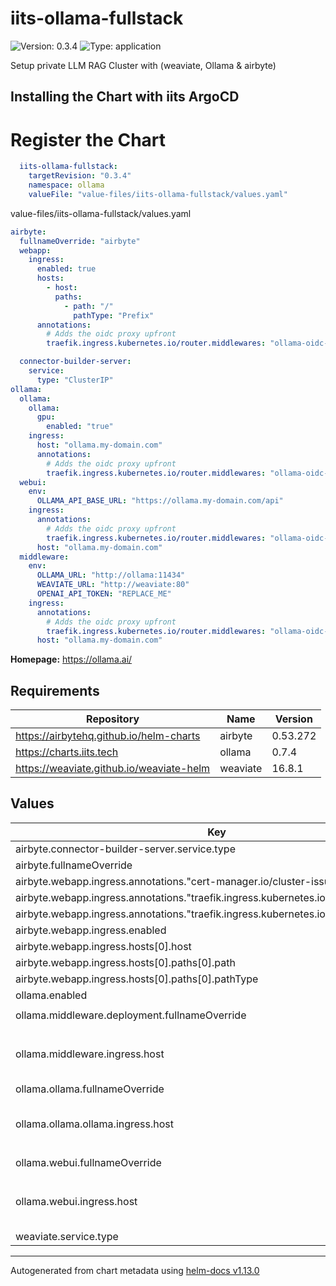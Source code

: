 # iits-ollama-fullstack

![Version: 0.3.4](https://img.shields.io/badge/Version-0.3.4-informational?style=flat-square) ![Type: application](https://img.shields.io/badge/Type-application-informational?style=flat-square)

Setup private LLM RAG Cluster with (weaviate, Ollama & airbyte)

## Installing the Chart with iits ArgoCD

# Register the Chart

```yaml
  iits-ollama-fullstack:
    targetRevision: "0.3.4"
    namespace: ollama
    valueFile: "value-files/iits-ollama-fullstack/values.yaml"
```

value-files/iits-ollama-fullstack/values.yaml

```yaml
airbyte:
  fullnameOverride: "airbyte"
  webapp:
    ingress:
      enabled: true
      hosts:
        - host:
          paths:
            - path: "/"
              pathType: "Prefix"
      annotations:
        # Adds the oidc proxy upfront
        traefik.ingress.kubernetes.io/router.middlewares: "ollama-oidc-forward-auth-ollama@kubernetescrd"

  connector-builder-server:
    service:
      type: "ClusterIP"
ollama:
  ollama:
    ollama:
      gpu:
        enabled: "true"
    ingress:
      host: "ollama.my-domain.com"
      annotations:
        # Adds the oidc proxy upfront
        traefik.ingress.kubernetes.io/router.middlewares: "ollama-oidc-forward-auth-ollama@kubernetescrd, ollama-strip-prefix-ollama@kubernetescrd"
  webui:
    env:
      OLLAMA_API_BASE_URL: "https://ollama.my-domain.com/api"
    ingress:
      annotations:
        # Adds the oidc proxy upfront
        traefik.ingress.kubernetes.io/router.middlewares: "ollama-oidc-forward-auth-ollama@kubernetescrd"
      host: "ollama.my-domain.com"
  middleware:
    env:
      OLLAMA_URL: "http://ollama:11434"
      WEAVIATE_URL: "http://weaviate:80"
      OPENAI_API_TOKEN: "REPLACE_ME"
    ingress:
      annotations:
        # Adds the oidc proxy upfront
        traefik.ingress.kubernetes.io/router.middlewares: "ollama-oidc-forward-auth-ollama@kubernetescrd"
      host: "ollama.my-domain.com"
```

**Homepage:** <https://ollama.ai/>

## Requirements

| Repository | Name | Version |
|------------|------|---------|
| https://airbytehq.github.io/helm-charts | airbyte | 0.53.272 |
| https://charts.iits.tech | ollama | 0.7.4 |
| https://weaviate.github.io/weaviate-helm | weaviate | 16.8.1 |

## Values

| Key | Type | Default | Description |
|-----|------|---------|-------------|
| airbyte.connector-builder-server.service.type | string | `"ClusterIP"` |  |
| airbyte.fullnameOverride | string | `"airbyte"` |  |
| airbyte.webapp.ingress.annotations."cert-manager.io/cluster-issuer" | string | `"letsencrypt"` |  |
| airbyte.webapp.ingress.annotations."traefik.ingress.kubernetes.io/router.entrypoints" | string | `"websecure"` |  |
| airbyte.webapp.ingress.annotations."traefik.ingress.kubernetes.io/router.tls" | string | `"true"` |  |
| airbyte.webapp.ingress.enabled | bool | `true` |  |
| airbyte.webapp.ingress.hosts[0].host | string | `nil` |  |
| airbyte.webapp.ingress.hosts[0].paths[0].path | string | `"/"` |  |
| airbyte.webapp.ingress.hosts[0].paths[0].pathType | string | `"Prefix"` |  |
| ollama.enabled | bool | `true` |  |
| ollama.middleware.deployment.fullnameOverride | string | `"chat-middleware"` |  |
| ollama.middleware.ingress.host | string | `nil` | Replace this value with your host |
| ollama.ollama.fullnameOverride | string | `"ollama"` |  |
| ollama.ollama.ollama.ingress.host | string | `nil` | Replace this value with your host |
| ollama.webui.fullnameOverride | string | `"ollama-webui"` |  |
| ollama.webui.ingress.host | string | `nil` | Replace this value with your host |
| weaviate.service.type | string | `"ClusterIP"` |  |

----------------------------------------------
Autogenerated from chart metadata using [helm-docs v1.13.0](https://github.com/norwoodj/helm-docs/releases/v1.13.0)
